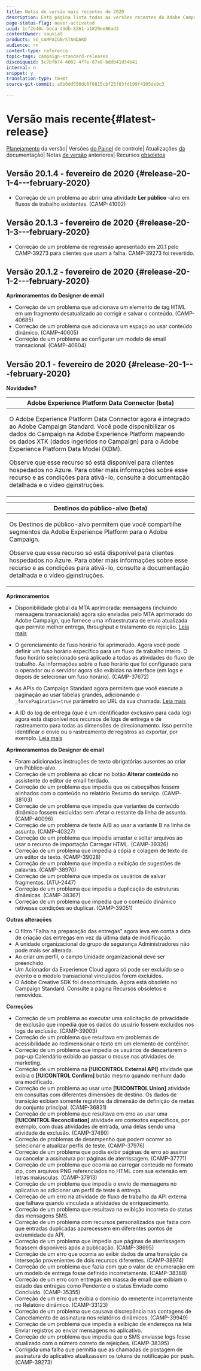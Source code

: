 ```yaml
---
title: Notas de versão mais recentes de 2020
description: Esta página lista todas as versões recentes do Adobe Campaign Standard.
page-status-flag: never-activated
uuid: 1cf2e40c-beca-43db-8261-a1820ee86ad3
contentOwner: sauviat
products: SG_CAMPAIGN/STANDARD
audience: rn
content-type: reference
topic-tags: campaign-standard-releases
discoiquuid: 5c7bfb74-4002-4ffe-87e8-bddb41d34b41
internal: n
snippet: y
translation-type: tm+mt
source-git-commit: a6b0dd550dc0f6815cbf25f03fd199f4105de9c3

---
```



# Versão mais recente{#latest-release}

[Planejamento](https://helpx.adobe.com/campaign/kb/acs-release-planning.html) da versão| Versões [do Painel](https://docs.adobe.com/content/help/en/control-panel/using/release-notes.html) de controle| Atualizações [da](../../rn/using/documentation-updates.md) documentação| Notas [de versão](../../rn/using/release-notes-2019.md) anteriores| Recursos [obsoletos](https://helpx.adobe.com/campaign/kb/acs-deprecated-and-removed-features.html)

## Versão 20.1.4 - fevereiro de 2020 {#release-20-1-4---february-2020}

* Correção de um problema ao abrir uma atividade **Ler público** -alvo em fluxos de trabalho existentes. (CAMP-41002)

## Versão 20.1.3 - fevereiro de 2020 {#release-20-1-3---february-2020}

* Correção de um problema de regressão apresentado em 20.1 pelo CAMP-39273 para clientes que usam a falha. CAMP-39273 foi revertido.

## Versão 20.1.2 - fevereiro de 2020 {#release-20-1-2---february-2020}

**Aprimoramentos do Designer de email**

* Correção de um problema que adicionava um elemento de tag HTML em um fragmento desatualizado ao corrigir e salvar o conteúdo. (CAMP-40685)
* Correção de um problema que adicionava um espaço ao usar conteúdo dinâmico. (CAMP-40605)
* Correção de um problema ao configurar um modelo de email transacional. (CAMP-40604)

## Versão 20.1 - fevereiro de 2020 {#release-20-1---february-2020}

**Novidades?**


<table> 
 <thead> 
  <tr> 
   <th> <strong>Adobe Experience Platform Data Connector (beta)</strong><br /> </th> 
  </tr> 
 </thead> 
 <tbody> 
  <tr> 
   <td> <p>O Adobe Experience Platform Data Connector agora é integrado ao Adobe Campaign Standard. Você pode disponibilizar os dados do Campaign na Adobe Experience Platform mapeando os dados XTK (dados ingeridos no Campaign) para o Adobe Experience Platform Data Model (XDM). </p>
    <p>Observe que esse recurso só está disponível para clientes hospedados no Azure. Para obter mais informações sobre esse recurso e as condições para ativá-lo, consulte a documentação <a href="../../administration/using/aep-about-data-connector.md"></a> detalhada e o vídeo <a href="https://docs.adobe.com/content/help/en/campaign-learn/campaign-standard-tutorials/administrating/adobe-experience-platform-data-connector/understanding-the-adobe-experience-platform-data-connector.html">de</a>instruções.</p>
   </td> 
  </tr> 
 </tbody> 
</table>

<table> 
 <thead> 
  <tr> 
   <th> <strong>Destinos do público-alvo (beta) </strong><br /> </th> 
  </tr> 
 </thead> 
 <tbody> 
  <tr> 
   <td> <p>Os Destinos de público-alvo permitem que você compartilhe segmentos da Adobe Experience Platform para o Adobe Campaign.</p>
    <p>Observe que esse recurso só está disponível para clientes hospedados no Azure. Para obter mais informações sobre esse recurso e as condições para ativá-lo, consulte a documentação <a href="../../audiences/using/aep-about-audience-destinations-service.md"></a> detalhada e o vídeo <a href="https://docs.adobe.com/content/help/en/campaign-learn/campaign-standard-tutorials/profiles-and-audiences/audience-destinations/audience-destinations-overview.html">de</a>instruções. </p>
   </td> 
  </tr> 
 </tbody> 
</table>

**Aprimoramentos**

* Disponibilidade global da MTA aprimorada: mensagens (incluindo mensagens transacionais) agora são enviadas pelo MTA aprimorado do Adobe Campaign, que fornece uma infraestrutura de envio atualizada que permite melhor entrega, throughput e tratamento de rejeição. [Leia mais](https://helpx.adobe.com/campaign/kb/campaign-enhanced-mta.html)

* O gerenciamento de fuso horário foi aprimorado. Agora você pode definir um fuso horário [](../../automating/using/building-a-workflow.md) específico para um fluxo de trabalho inteiro. O fuso horário selecionado será aplicado a todas as atividades do fluxo de trabalho. As informações sobre o fuso horário que foi configurado para o operador ou o servidor agora são exibidas na interface (em logs e depois de selecionar um fuso horário). (CAMP-37672)

* As APIs do Campaign Standard agora permitem que você execute a paginação ao usar tabelas grandes, adicionando o `_forcePagination=true` parâmetro ao URL da sua chamada. [Leia mais](../../api/using/pagination.md)

* A ID do log de entrega (que é um identificador exclusivo para cada log) agora está disponível nos recursos de logs de entrega e de rastreamento para todas as dimensões de direcionamento. Isso permite identificar o envio ou o rastreamento de registros ao exportar, por exemplo. [Leia mais](../../automating/using/exporting-logs.md)

**Aprimoramentos do Designer de email**

* Foram adicionadas instruções de texto obrigatórias ausentes ao criar um Público-alvo.
* Correção de um problema ao clicar no botão **Alterar conteúdo** no assistente do editor de email herdado.
* Correção de um problema que impedia que os cabeçalhos fossem alinhados com o conteúdo no relatório Resumo do serviço. (CAMP-38103)
* Correção de um problema que impedia que variantes de conteúdo dinâmico fossem excluídas sem afetar o restante da linha de assunto. (CAMP-40096)
* Correção de um problema de teste A/B ao usar a variante B na linha de assunto. (CAMP-40327)
* Correção de um problema que impedia arrastar e soltar arquivos ao usar o recurso de importação Carregar HTML. (CAMP-39326)
* Correção de um problema que impedia a cópia e colagem de texto de um editor de texto. (CAMP-39028)
* Correção de um problema que impedia a exibição de sugestões de palavras. (CAMP-38970)
* Correção de um problema que impedia os usuários de salvar fragmentos. (ATU-2447)
* Correção de um problema que impedia a duplicação de estruturas dinâmicas. (CAMP-38367)
* Correção de um problema que impedia que o conteúdo dinâmico retivesse condições ao duplicar. (CAMP-39051)

**Outras alterações**

* O filtro &quot;Falha na preparação das entregas&quot; agora leva em conta a data de criação das entregas em vez da última data de modificação.
* A unidade organizacional do grupo de segurança Administradores não pode mais ser alterada.
* Ao criar um perfil, o campo Unidade organizacional deve ser preenchido.
* Um Acionador da Experience Cloud agora só pode ser excluído se o evento e o modelo transacional vinculados forem excluídos.
* O Adobe Creative SDK foi descontinuado. Agora está obsoleto no Campaign Standard. Consulte a página Recursos [](https://helpx.adobe.com/campaign/kb/acs-deprecated-and-removed-features.html)obsoletos e removidos.


**Correções**

* Correção de um problema ao executar uma solicitação de privacidade de exclusão que impedia que os dados do usuário fossem excluídos nos logs de exclusão. (CAMP-39003)
* Correção de um problema que resultava em problemas de acessibilidade ao redimensionar o texto em um elemento de contêiner.
* Correção de um problema que impedia os usuários de descartarem o pop-up Calendário exibido ao passar o mouse nas atividades de marketing.
* Correção de um problema na **[!UICONTROL External API]** atividade que exibia o **[!UICONTROL Confirm]** botão mesmo quando nenhum dado era modificado.
* Correção de um problema ao usar uma **[!UICONTROL Union]** atividade em consultas com diferentes dimensões de destino. Os dados de transição exibiam somente registros da dimensão de definição de metas do conjunto principal. (CAMP-36831)
* Correção de um problema que resultava em erro ao usar uma **[!UICONTROL Reconciliation]** atividade em contextos específicos, por exemplo, com duas atividades de entrada, uma delas sendo uma atividade de exclusão. (CAMP-37490)
* Correção de problemas de desempenho que podem ocorrer ao selecionar e atualizar perfis de teste. (CAMP-37976)
* Correção de um problema que podia exibir páginas de erro ao assinar ou cancelar a assinatura por páginas de aterrissagem. (CAMP-37771)
* Correção de um problema que ocorria ao carregar conteúdo no formato zip, com arquivos PNG referenciados no HTML com sua extensão em letras maiúsculas. (CAMP-37913)
* Correção de um problema que impedia o envio de mensagens no aplicativo ao adicionar um perfil de teste à entrega.
* Correção de um erro na atividade de fluxo de trabalho da API externa que falhava quando vinculada a atividades de enriquecimento.
* Correção de um problema que resultava na exibição incorreta do status das mensagens SMS.
* Correção de um problema com recursos personalizados que fazia com que entradas duplicadas aparecessem em diferentes pontos de extremidade da API.
* Correção de um problema que impedia que páginas de aterrissagem ficassem disponíveis após a publicação. (CAMP-38695)
* Correção de um erro que ocorria ao exibir dados de uma transição de Interseção provenientes de dois recursos diferentes. (CAMP-38974)
* Correção de um problema que fazia com que o valor de enumeração em um modelo de entrega fosse definido incorretamente. (CAMP-38388)
* Correção de um erro com entregas em massa de email que exibiam o estado das entregas como Pendente e o status Enviado como Concluído. (CAMP-35355)
* Correção de um erro que exibia o domínio do remetente incorretamente no Relatório dinâmico. (CAMP-33123)
* Correção de um problema que causava discrepância nas contagens de Cancelamento de assinatura nos relatórios dinâmicos. (CAMP-39949)
* Correção de um problema que impedia a exibição de endereços na tela Enviar registros ao enviar mensagens no aplicativo.
* Correção de um problema que impedia que o SMS enviasse logs fosse atualizado com o número correto de rejeições. (CAMP-38395)
* Corrigida uma falha que permitia que as chamadas de postagem de assinatura do aplicativo atualizassem os tokens de notificação por push. (CAMP-39273)
